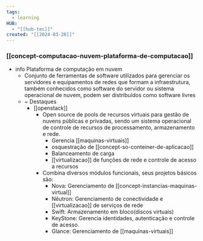 ```yaml
---
tags:
  - learning
HUB:
  - "[[hub-tec]]"
created: "[[2024-03-20]]"
---
```

### [[concept-computacao-nuvem-plataforma-de-computacao]]


- info Plataforma de computação em nuvem
	- Conjunto de ferramentas de software utilizados para gerenciar os servidores e equipamentos de redes que formam a infraestrutura, também conhecidos como software do servidor ou sistema operacional de nuvem, podem ser distribuídos como software livres
	- ~ Destaques
		- [[openstack]]
			- Open source de pools de recursos virtuais para gestão de nuvens públicas e privadas, sendo um sistema operacional de controle de recursos de processamento, armazenamento e rede.
				- Gerencia [[maquinas-virtuais]]
				- osquestração de [[concept-so-conteiner-de-aplicacao]]
				- Balanceamento de carga
				- [[virtualizacao]] de funções de rede e controle de acesso a recursos
			- Combina diversos módulos funcionais, seus projetos básicos são:
				- Nova: Gerenciamento de [[concept-instancias-maquinas-virtual]]
				- Nêutron: Gerenciamento de conectividade e [[virtualizacao]] de serviços de rede
				- Swift: Armazenamento em bloco(discos virtuais)
				- KeyStone: Gerencia identidades, autenticação e controle de acesso.
				- Glance: Gerenciamento de [[maquinas-virtuais]]
